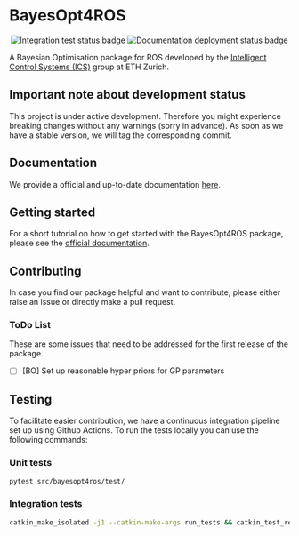 # BayesOpt4ROS

<p align="center">
  <a href="https://github.com/lukasfro/bayesopt4ros/actions">
    <img src="https://github.com/lukasfro/bayesopt4ros/actions/workflows/continuous_integration.yml/badge.svg" alt="Integration test status badge">
  </a>
  
  <a href="https://github.com/lukasfro/bayesopt4ros/actions">
    <img src="https://github.com/lukasfro/bayesopt4ros/actions/workflows/documentation_deployment.yml/badge.svg" alt="Documentation deployment status badge">
  </a>
</p>

A Bayesian Optimisation package for ROS developed by the [Intelligent Control Systems (ICS)](https://idsc.ethz.ch/research-zeilinger.html) group at ETH Zurich. 

## Important note about development status

This project is under active development.
Therefore you might experience breaking changes without any warnings (sorry in advance).
As soon as we have a stable version, we will tag the corresponding commit.

## Documentation

We provide a official and up-to-date documentation [here](https://lukasfro.github.io/bayesopt4ros/).

## Getting started

For a short tutorial on how to get started with the BayesOpt4ROS package, please see the [official documentation](https://lukasfro.github.io/bayesopt4ros/getting_started.html).

## Contributing

In case you find our package helpful and want to contribute, please either raise an issue or directly make a pull request.

### ToDo List

These are some issues that need to be addressed for the first release of the package.

- [ ] [BO] Set up reasonable hyper priors for GP parameters

## Testing

To facilitate easier contribution, we have a continuous integration pipeline set up using Github Actions.
To run the tests locally you can use the following commands:

### Unit tests
```bash
pytest src/bayesopt4ros/test/
```

### Integration tests
```bash
catkin_make_isolated -j1 --catkin-make-args run_tests && catkin_test_results
```
